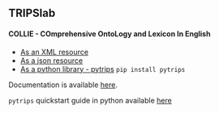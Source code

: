 ## TRIPSlab

#### COLLIE - **CO**mprehensive **O**nto**L**ogy and **L**exicon **I**n **E**nglish

- [As an XML resource](https://github.com/mrmechko/flaming-tyrion)
- [As a json resource](https://github.com/mrmechko/jsontrips)
- [As a python library - pytrips](https://github.com/mrmechko/pytrips) `pip install pytrips`

Documentation is available [here](https://github.com/wdebeaum/trips-docs/).

`pytrips` quickstart guide in python available [here](https://github.com/mrmechko/pytrips)
